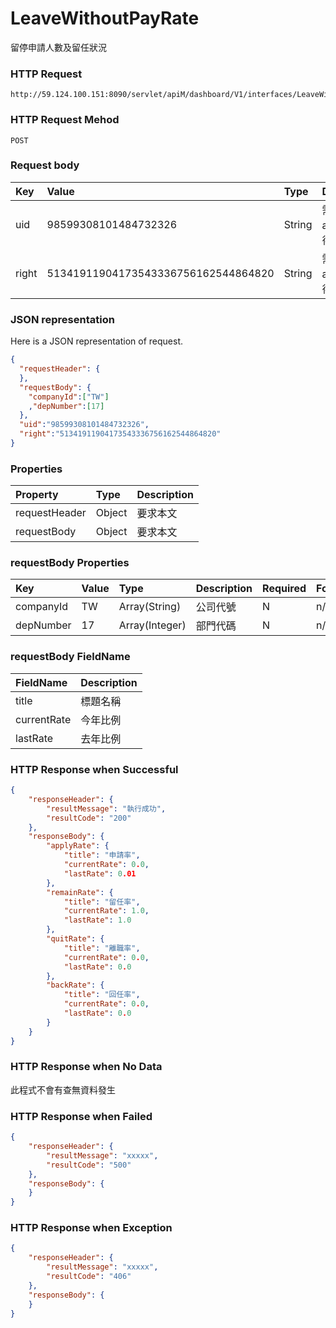 # LeaveWithoutPayRate
留停申請人數及留任狀況

### HTTP Request
```
http://59.124.100.151:8090/servlet/apiM/dashboard/V1/interfaces/LeaveWithoutPayRate/LeaveWithoutPayRate
```

### HTTP Request Mehod
```
POST
```

### Request body
| Key | Value | Type | Description |
|:----------|:-------------|:-----|:------------|
| uid | 98599308101484732326 | String | 需透過apiLogin取得
| right | 51341911904173543336756162544864820 | String | 需透過apiLogin取得 |

### JSON representation
Here is a JSON representation of request.
```json
{
  "requestHeader": {
  },
  "requestBody": {
    "companyId":["TW"]
    ,"depNumber":[17]
  },
  "uid":"98599308101484732326",
  "right":"51341911904173543336756162544864820"
}
```

### Properties
| Property | Type | Description |
|:---------|:-----|:------------|
| requestHeader | Object | 要求本文 |
| requestBody | Object | 要求本文 |

### requestBody Properties
| Key | Value | Type | Description | Required | Format |
|:----------|:-------------|:-----|:------------|:------------|:------------|
| companyId | TW | Array(String) | 公司代號 | N | n/a |
| depNumber | 17 | Array(Integer) | 部門代碼 | N | n/a |

### requestBody FieldName
| FieldName | Description |
|:----------|:-------------|
| title | 標題名稱 |
| currentRate | 今年比例 |
| lastRate | 去年比例 |

### HTTP Response when Successful
```json
{
    "responseHeader": {
        "resultMessage": "執行成功",
        "resultCode": "200"
    },
    "responseBody": {
        "applyRate": {
            "title": "申請率",
            "currentRate": 0.0,
            "lastRate": 0.01
        },
        "remainRate": {
            "title": "留任率",
            "currentRate": 1.0,
            "lastRate": 1.0
        },
        "quitRate": {
            "title": "離職率",
            "currentRate": 0.0,
            "lastRate": 0.0
        },
        "backRate": {
            "title": "回任率",
            "currentRate": 0.0,
            "lastRate": 0.0
        }
    }
}
```

### HTTP Response when No Data
此程式不會有查無資料發生

### HTTP Response when Failed
```json
{
    "responseHeader": {
        "resultMessage": "xxxxx",
        "resultCode": "500"
    },
    "responseBody": {
    }
}
```

### HTTP Response when Exception
```json
{
    "responseHeader": {
        "resultMessage": "xxxxx",
        "resultCode": "406"
    },
    "responseBody": {
    }
}
```

